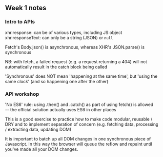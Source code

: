 ## Week 1 notes

### Intro to APIs

xhr.response: can be of various types, including JS object  
xhr.responseText: can only be a string (JSON) or `null`  

Fetch's Body.json() is asynchronous, whereas XHR's JSON.parse() is synchronous

NB: with fetch, a failed request (e.g. a request returning a 404) will not automatically result in the catch block being called

'Synchronous' does NOT mean 'happening at the same time', but 'using the same clock' (and so happening one after the other)

### API workshop

'No ES6' rule: using .then() and .catch() as part of using fetch() is allowed  
-- the official solution actually uses ES6 in other places

This is a good exercise to practice how to make code modular, reusable / DRY and to implement separation of concern (e.g. fetching data, processing / extracting data, updating DOM)

It is important to batch up all DOM changes in one synchronous piece of Javascript. In this way the browser will queue the reflow and repaint until you've made all your DOM changes.
